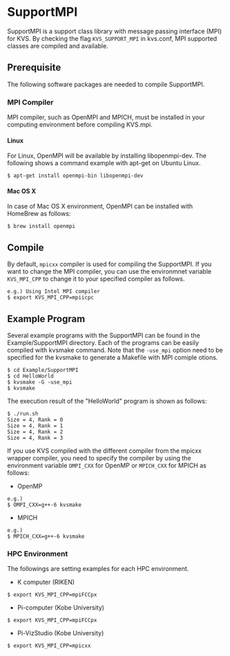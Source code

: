 # SupportMPI
SupportMPI is a support class library with message passing interface (MPI) for KVS. By checking the flag `KVS_SUPPORT_MPI` in kvs.conf, MPI supported classes are compiled and available.

## Prerequisite
The following software packages are needed to compile SupportMPI.

### MPI Compiler
MPI compiler, such as OpenMPI and MPICH, must be installed in your computing environment before compiling KVS.mpi.

#### Linux
For Linux, OpenMPI will be available by installing libopenmpi-dev. The following shows a command example with apt-get on Ubuntu Linux.

```
$ apt-get install openmpi-bin libopenmpi-dev
```

#### Mac OS X
In case of Mac OS X environment, OpenMPI can be installed with HomeBrew as follows:

```
$ brew install openmpi
```

## Compile
By default, `mpicxx` compiler is used for compiling the SupportMPI. If you want to change the MPI compiler, you can use the environmnet variable `KVS_MPI_CPP` to change it to your specified compiler as follows.

```
e.g.) Using Intel MPI compiler
$ export KVS_MPI_CPP=mpiicpc
```

## Example Program
Several example programs with the SupportMPI can be found in the Example/SupportMPI directory. Each of the programs can be easily compiled with kvsmake command. Note that the `-use_mpi` option need to be specified for the kvsmake to generate a Makefile with MPI comiple otions.

```
$ cd Example/SupportMPI
$ cd HelloWorld
$ kvsmake -G -use_mpi
$ kvsmake
```

The execution result of the "HelloWorld" program is shown as follows:
```
$ ./run.sh
Size = 4, Rank = 0
Size = 4, Rank = 1
Size = 4, Rank = 2
Size = 4, Rank = 3
```

If you use KVS compiled with the different compiler from the mpicxx wrapper compiler, you need to specify the compiler by using the environment variable ```OMPI_CXX``` for OpenMP or ```MPICH_CXX``` for MPICH as follows:

- OpenMP
```
e.g.)
$ OMPI_CXX=g++-6 kvsmake
```

- MPICH
```
e.g.)
$ MPICH_CXX=g++-6 kvsmake
```

### HPC Environment
The followings are setting examples for each HPC environment.

- K computer (RIKEN)
```
$ export KVS_MPI_CPP=mpiFCCpx
```

- Pi-computer (Kobe University)
```
$ export KVS_MPI_CPP=mpiFCCpx
```

- Pi-VizStudio (Kobe University)
```
$ export KVS_MPI_CPP=mpicxx
```
